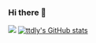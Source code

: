 ### Hi there 👋

![](https://genshin-card.himiku.com/0/74783098.png)
[![ttdly's GitHub stats](https://github-readme-stats.vercel.app/api?username=ttdly)](https://github.com/anuraghazra/github-readme-stats)
